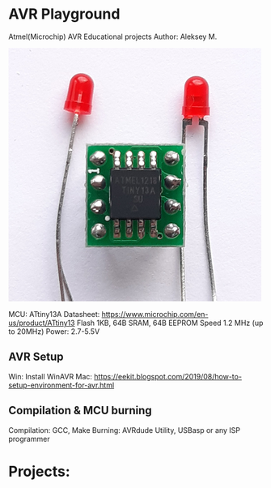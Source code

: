 # AVR Playground

Atmel(Microchip) AVR Educational projects
Author: Aleksey M.

<img src="./files/original_d8640b09-4bfb-4f08-b7fc-b8e73f873de8_20220204_152630.jpg" width="500" height="500">

MCU: ATtiny13A
Datasheet: https://www.microchip.com/en-us/product/ATtiny13
Flash 1KB, 64B SRAM, 64B EEPROM
Speed 1.2 MHz (up to 20MHz)
Power: 2.7-5.5V

## AVR Setup
Win: Install WinAVR
Mac: https://eekit.blogspot.com/2019/08/how-to-setup-environment-for-avr.html

## Compilation & MCU burning
Compilation: GCC, Make
Burning: AVRdude Utility, USBasp or any ISP programmer

# Projects:

